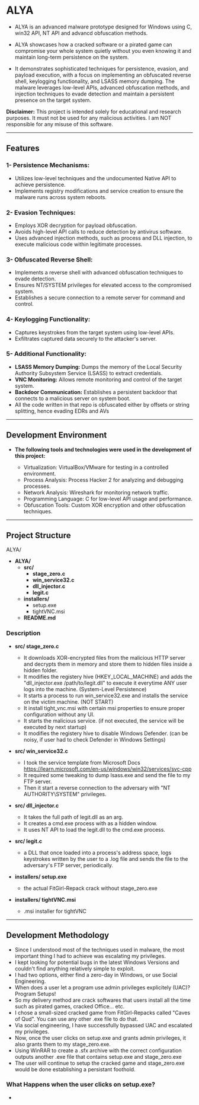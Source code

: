 # ALYA
- ALYA is an advanced malware prototype designed for Windows using C, win32 API, NT API and advancd obfuscation methods.

- ALYA showcases how a cracked software or a pirated game can compromise your whole system quietly without you even knowing it and maintain long-term persistence on the system.
- It demonstrates sophisticated techniques for persistence, evasion, and payload execution, with a focus on implementing an obfuscated reverse shell, keylogging functionality, and LSASS memory dumping. The malware leverages low-level APIs, advanced obfuscation methods, and injection techniques to evade detection and maintain a persistent presence on the target system.

**Disclaimer:** This project is intended solely for educational and research purposes. It must not be used for any malicious activities. I am NOT responsible for any misuse of this software.

---------------------------------------------------------------------------------------------------------------------------------
## Features

### 1- Persistence Mechanisms:
  - Utilizes low-level techniques and the undocumented Native API to achieve persistence.
  - Implements registry modifications and service creation to ensure the malware runs across system reboots.

### 2- Evasion Techniques:
  - Employs XOR decryption for payload obfuscation.
  - Avoids high-level API calls to reduce detection by antivirus software.
  - Uses advanced injection methods, such as process and DLL injection, to execute malicious code within legitimate processes.

### 3- Obfuscated Reverse Shell:
  - Implements a reverse shell with advanced obfuscation techniques to evade detection.
  - Ensures NT/SYSTEM privileges for elevated access to the compromised system.
  - Establishes a secure connection to a remote server for command and control.

### 4- Keylogging Functionality:
  - Captures keystrokes from the target system using low-level APIs.
  - Exfiltrates captured data securely to the attacker's server.

### 5- Additional Functionality:
  - **LSASS Memory Dumping:** Dumps the memory of the Local Security Authority Subsystem Service (LSASS) to extract credentials.
  - **VNC Monitoring:** Allows remote monitoring and control of the target system.
  - **Backdoor Communication:** Establishes a persistent backdoor that connects to a malicious server on system boot.
  - All the code written in that repo is obfuscated either by offsets or string splitting, hence evading EDRs and AVs

--------------------------------------------------------------------------------------------------------

## Development Environment

- **The following tools and technologies were used in the development of this project:**

  - Virtualization: VirtualBox/VMware for testing in a controlled environment.
  - Process Analysis: Process Hacker 2 for analyzing and debugging processes.
  - Network Analysis: Wireshark for monitoring network traffic.
  - Programming Language: C for low-level API usage and performance.
  - Obfuscation Tools: Custom XOR encryption and other obfuscation techniques.
  
-----------------------------------------------------------------------------------------------------

## Project Structure

ALYA/

- **ALYA/**
  - **src/**                  
    - **stage_zero.c**        
    - **win_service32.c**     
    - **dll_injector.c**      
    - **legit.c**
  - **installers/**
      - setup.exe
      - tightVNC.msi        
  - **README.md**             

### Description

- **src/ stage_zero.c**
  - It downloads XOR-encrypted files from the malicious HTTP server and decrypts them in memory and store them to hidden files inside a hidden folder.
  - It modifies the registery hive (HKEY_LOCAL_MACHINE) and adds the "dll_injector.exe /path/to/legit.dll" to execute it everytime ANY user logs into the machine. (System-Level Persistence)
  - It starts a process to run win_service32.exe and installs the service on the victim machine. (NOT START)
  - It install tight_vnc.msi with certain msi properties to ensure proper configuration without any UI.
  - It starts the malicious service. (if not executed, the service will be executed by next startup)
  - It modifies the registery hive to disable Windows Defender. (can be noisy, if user had to check Defender in Windows Settings)

- **src/ win_service32.c**
  - I took the service template from Microsoft Docs https://learn.microsoft.com/en-us/windows/win32/services/svc-cpp
  - It required some tweaking to dump lsass.exe and send the file to my FTP server.
  - Then it start a reverse connection to the adversary with "NT AUTHORITY\SYSTEM" privileges.

- **src/ dll_injector.c**
  - It takes the full path of legit.dll as an arg.
  - It creates a cmd.exe process with as a hidden window.
  - It uses NT API to load the legit.dll to the cmd.exe process.
  

- **src/ legit.c**
  - a DLL that once loaded into a process's address space, logs keystrokes written by the user to a .log file and sends the file to the adversary's FTP server, periodically.

- **installers/ setup.exe**
  - the actual FitGirl-Repack crack without stage_zero.exe

- **installers/ tightVNC.msi**
  - .msi installer for tightVNC

--------------------------------------------------------------------------------------------------------
## Development Methodology

- Since I understood most of the techniques used in malware, the most important thing I had to achieve was escalating my privileges.
- I kept looking for potential bugs in the latest Windows Versions and couldn't find anything relatively simple to exploit.
- I had two options, either find a zero-day in Windows, or use Social Engineering.
- When does a user let a program use admin privileges explicitely (UAC)? Program Setups!
- So my delivery method are crack softwares that users install all the time such as pirated games, cracked Office... etc.
- I chose a small-sized cracked game from FitGirl-Repacks called "Caves of Qud". You can use any other .exe file to do that.
- Via social engineering, I have successfully bypassed UAC and escalated my privileges.
- Now, once the user clicks on setup.exe and grants admin privileges, it also grants them to my stage_zero.exe.
- Using WinRAR to create a .sfx archive with the correct configuration outputs another .exe file that contains setup.exe and stage_zero.exe
- The user will continue to setup the cracked game and stage_zero.exe would be done establishing a persistant foothold.

### What Happens when the user clicks on setup.exe?

- 


